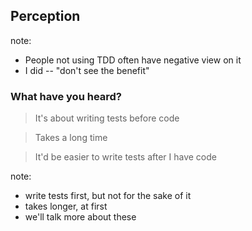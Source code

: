 ## Perception
note:
- People not using TDD often have negative view on it
- I did -- "don't see the benefit"


### What have you heard?


> It's about writing tests before code


> Takes a long time


> It'd be easier to write tests after I have code

note:
- write tests first, but not for the sake of it
- takes longer, at first
- we'll talk more about these
